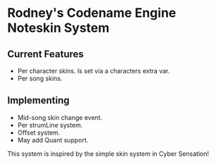 # Rodney's Codename Engine Noteskin System
## Current Features
* Per character skins. Is set via a characters extra var.
* Per song skins.
## Implementing
* Mid-song skin change event.
* Per strumLine system.
* Offset system.
* May add Quant support.

This system is inspired by the simple skin system in Cyber Sensation!